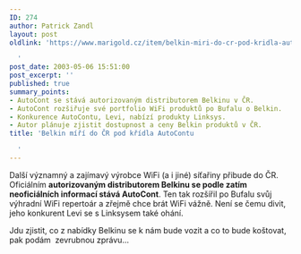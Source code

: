 ```yaml
---
ID: 274
author: Patrick Zandl
layout: post
oldlink: 'https://www.marigold.cz/item/belkin-miri-do-cr-pod-kridla-autocontu

  '
post_date: 2003-05-06 15:51:00
post_excerpt: ''
published: true
summary_points:
- AutoCont se stává autorizovaným distributorem Belkinu v ČR.
- AutoCont rozšiřuje své portfolio WiFi produktů po Bufalu o Belkin.
- Konkurence AutoContu, Levi, nabízí produkty Linksys.
- Autor plánuje zjistit dostupnost a ceny Belkin produktů v ČR.
title: 'Belkin míří do ČR pod křídla AutoContu

  '
---
```


<p>
Další významný a zajímavý výrobce WiFi (a i jiné) síťařiny přibude do ČR. Oficiálním <STRONG>autorizovaným distributorem Belkinu se podle zatím neoficiálních informací stává AutoCont</STRONG>. Ten tak rozšířil po Bufalu svůj výhradní WiFi repertoár a zřejmě chce brát WiFi vážně. Není se čemu divit, jeho konkurent Levi se s Linksysem také ohání. </p>

<p>
Jdu zjistit, co z nabídky Belkinu se k nám bude vozit a co to bude koštovat, pak podám&#160; zevrubnou zprávu...</p>